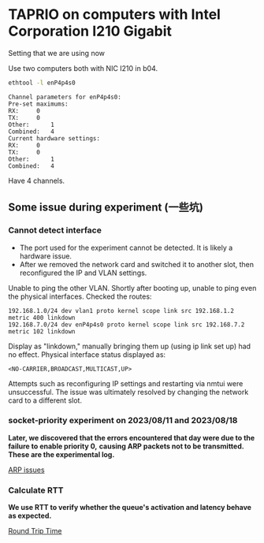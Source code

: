 # TAPRIO on computers with Intel Corporation I210 Gigabit
Setting that we are using now

Use two computers both with NIC I210 in b04.

```sh
ethtool -l enP4p4s0
```

```
Channel parameters for enP4p4s0:
Pre-set maximums:
RX:		0
TX:		0
Other:		1
Combined:	4
Current hardware settings:
RX:		0
TX:		0
Other:		1
Combined:	4
```

Have 4 channels.


## Some issue during experiment (一些坑)

### Cannot detect interface

- The port used for the experiment cannot be detected. It is likely a hardware issue.
- After we removed the network card and switched it to another slot, then reconfigured the IP and VLAN settings.

Unable to ping the other VLAN.
Shortly after booting up, unable to ping even the physical interfaces.
Checked the routes:

```
192.168.1.0/24 dev vlan1 proto kernel scope link src 192.168.1.2 metric 400 linkdown 
192.168.7.0/24 dev enP4p4s0 proto kernel scope link src 192.168.7.2 metric 102 linkdown
```

Display as "linkdown," manually bringing them up (using ip link set up) had no effect.
Physical interface status displayed as:

```
<NO-CARRIER,BROADCAST,MULTICAST,UP> 
```

Attempts such as reconfiguring IP settings and restarting via nmtui were unsuccessful.
The issue was ultimately resolved by changing the network card to a different slot.

### socket-priority experiment on 2023/08/11 and 2023/08/18

**Later, we discovered that the errors encountered that day were due to the failure to enable priority 0,**
**causing ARP packets not to be transmitted.**
**These are the experimental log.**

[ARP issues](./TAPRIO%20experiment/ARP%20Issues.md)

### Calculate RTT

**We use RTT to verify whether the queue's activation and latency behave as expected.**

[Round Trip Time](./TAPRIO%20experiment/Round%20Trip%20Time.md)

